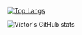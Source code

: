 [![Top Langs](https://github-readme-stats.vercel.app/api/top-langs/?username=anuraghazra)](https://github.com/anuraghazra/github-readme-stats)

![Victor's GitHub stats](https://github-readme-stats.vercel.app/api?username=VictorOgataj8&show_icons=true&bg_color=00000000)

